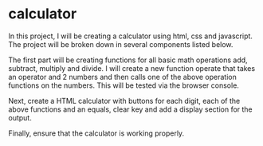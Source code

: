 # calculator
In this project, I will be creating a calculator using html, css and javascript. The project will be broken down in several components listed below.

The first part will be creating functions for all basic math operations add, subtract, multiply and divide. I will create a new function operate that takes an operator and 2 numbers and then calls one of the above operation functions on the numbers. This will be tested via the browser console.

Next, create a HTML calculator with buttons for each digit, each of the above functions and an equals, clear key and add a display section for the output.  

Finally, ensure that the calculator is working properly.